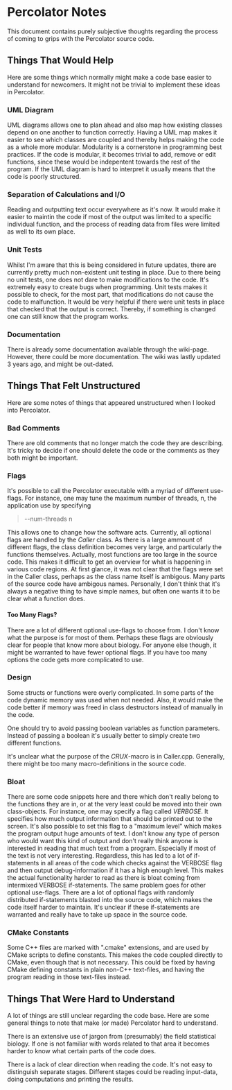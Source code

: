 # Percolator Notes


This document contains purely subjective thoughts regarding the process of coming to grips with the Percolator source code.

## Things That Would Help

Here are some things which normally might make a code base easier to understand for newcomers. It might not be trivial to implement these ideas in Percolator.

### UML Diagram
UML diagrams allows one to plan ahead and also map how existing classes depend on one another to function correctly. Having a UML map makes it easier to see which classes are coupled and thereby helps making the code as a whole more modular. Modularity is a cornerstone in programming best practices. If the code is modular, it becomes trivial to add, remove or edit functions, since these would be indepentent towards the rest of the program. If the UML diagram is hard to interpret it usually means that the code is poorly structured.

### Separation of Calculations and I/O
Reading and outputting text occur everywhere as it's now. It would make it easier to maintin the code if most of the output was limited to a specific individual function, and the process of reading data from files were limited as well to its own place.

### Unit Tests

Whilst I'm aware that this is being considered in future updates, there are currently pretty much non-existent unit testing in place. Due to there being no unit tests, one does not dare to make modifications to the code. It's extremely easy to create bugs when programming. Unit tests makes it possible to check, for the most part, that modifications do not cause the code to malfunction. It would be very helpful if there were unit tests in place that checked that the output is correct. Thereby, if something is changed one can still know that the program works.

### Documentation
There is already some documentation available through the wiki-page. However, there could be more documentation. The wiki was lastly updated 3 years ago, and might be out-dated.

## Things That Felt Unstructured
Here are some notes of things that appeared unstructured when I looked into Percolator.

### Bad Comments
There are old comments that no longer match the code they are describing. It's tricky to decide if one should delete the code or the comments as they both might be important.

### Flags

It's possible to call the Percolator executable with a myriad of different use-flags. For instance, one may tune the maximum number of threads, n, the application use by specifying
> --num-threads n 

This allows one to change how the software acts. Currently, all optional flags are handled by the *Caller* class. As there is a large ammount of different flags, the class definition becomes very large, and particularly the functions themselves. Actually, most functions are too large in the source code. This makes it difficult to get an overview for what is happening in various code regions. At first glance, it was not clear that the flags were set in the Caller class, perhaps as the class name itself is ambigous. Many parts of the source code have ambigous names. Personally, I don't think that it's always a negative thing to have simple names, but often one wants it to be clear what a function does.

#### Too Many Flags?

There are a lot of different optional use-flags to choose from. I don't know what the purpose is for most of them. Perhaps these flags are obviously clear for people that know more about biology. For anyone else though, it might be warranted to have fewer optional flags. If you have too many options the code gets more complicated to use.

### Design
Some structs or functions were overly complicated. In some parts of the code dynamic memory was used when not needed. Also, it would make the code better if memory was freed in class destructors instead of manually in the code.

One should try to avoid passing boolean variables as function parameters. Instead of passing a boolean it's usually better to simply create two different functions.

It's unclear what the purpose of the *CRUX*-macro is in Caller.cpp. Generally, there might be too many macro-definitions in the source code.

### Bloat
There are some code snippets here and there which don't really belong to the functions they are in, or at the very least could be moved into their own class-objects. For instance, one may specify a flag called *VERBOSE*. It specifies how much output information that should be printed out to the screen. It's also possible to set this flag to a "maximum level" which makes the program output huge amounts of text. I don't know any type of person who would want this kind of output and don't really think anyone is interested in reading that much text from a program. Especially if most of the text is not very interesting. Regardless, this has led to a lot of if-statements in all areas of the code which checks against the VERBOSE flag and then output debug-information if it has a high enough level. This makes the actual functionality harder to read as there is bloat coming from intermixed VERBOSE if-statements. The same problem goes for other optional use-flags. There are a lot of optional flags with randomly distributed if-statements blasted into the source code, which makes the code itself harder to maintain. It's unclear if these if-statements are warranted and really have to take up space in the source code.

### CMake Constants
Some C++ files are marked with ".cmake" extensions, and are used by CMake scripts to define constants. This makes the code coupled directly to CMake, even though that is not necessary. This could be fixed by having CMake defining constants in plain non-C++ text-files, and having the program reading in those text-files instead.

## Things That Were Hard to Understand

A lot of things are still unclear regarding the code base. Here are some general things to note that make (or made) Percolator hard to understand.

There is an extensive use of jargon from (presumably) the field statistical biology. If one is not familiar with words related to that area it becomes harder to know what certain parts of the code does.

There is a lack of clear direction when reading the code. It's not easy to distinguish separate stages. Different stages could be reading input-data, doing computations and printing the results.